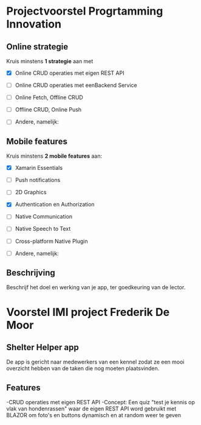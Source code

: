 # Projectvoorstel Progrtamming Innovation

## Online strategie

Kruis minstens **1 strategie** aan met

- [X] Online CRUD operaties met eigen REST API
- [ ] Online CRUD operaties met eenBackend Service
- [ ] Online Fetch, Offline CRUD
- [ ] Offline CRUD, Online Push
- [ ] Andere, namelijk: 


## Mobile features

Kruis minstens **2 mobile features** aan:

- [X] Xamarin Essentials
- [ ] Push notifications
- [ ] 2D Graphics
- [X] Authentication en Authorization
- [ ] Native Communication
- [ ] Native Speech to Text
- [ ] Cross-platform Native Plugin
- [ ] Andere, namelijk: 


## Beschrijving

Beschrijf het doel en werking van je app, ter goedkeuring van de lector.

# Voorstel IMI project Frederik De Moor
## Shelter Helper app


De app is gericht naar medewerkers van een kennel zodat ze een mooi overzicht hebben van de taken die nog moeten plaatsvinden.


## Features

-CRUD operaties met eigen REST API
-Concept: Een quiz "test je kennis op vlak van hondenrassen" waar de eigen REST API word gebruikt met BLAZOR om foto's en buttons dynamisch en at random weer te geven

